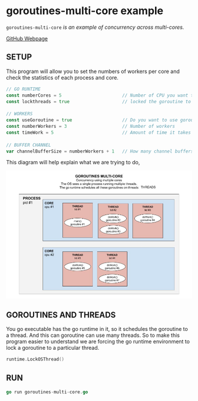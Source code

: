 # goroutines-multi-core example

`goroutines-multi-core`  _is an example of
concurrency across multi-cores._

[GitHub Webpage](https://jeffdecola.github.io/my-go-examples/)

## SETUP

This program will allow you to set the numbers of workers per core and check the
statistics of each process and core.

```go
// GO RUNTIME
const numberCores = 5                       // Number of CPU you want to use
const lockthreads = true                    // locked the goroutine to a thread

// WORKERS
const useGoroutine = true                   // Do you want to use goroutines
const numberWorkers = 3                     // Number of workers
const timeWork = 5                          // Amount of time it takes a worker to finish

// BUFFER CHANNEL
var channelBufferSize = numberWorkers + 1   // How many channel buffers
```

This diagram will help explain what we are trying to do,

![IMAGE - goroutines-multi-core - IMAGE](../../docs/pics/goroutines-multi-core.jpg)

## GOROUTINES AND THREADS

You go executable has the go runtime in it, so it schedules the goroutine to a thread.
And this can goroutine can use many threads.  So to make this program easier to understand
we are forcing the go runtime environment to lock a goroutine to a particular thread.

```go
runtime.LockOSThread()
```

## RUN

```go
go run goroutines-multi-core.go
```
